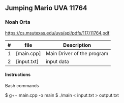 ## Jumping Mario UVA 11764
### Noah Orta

https://cs.msutexas.edu/uva/api/pdfs/117/11764.pdf

| # | file | Description         |
|:-:| ----- | --------------------------- |
| 1 | [main.cpp] | Main Driver of the program
| 2 | [input.txt] | input data |

#### Instructions
Bash commands

$ g++ main.cpp -o main
$ ./main < input.txt > output.txt
